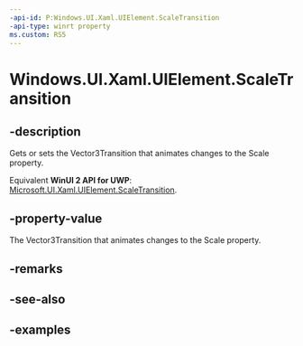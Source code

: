 ```yaml
---
-api-id: P:Windows.UI.Xaml.UIElement.ScaleTransition
-api-type: winrt property
ms.custom: RS5
---
```


<!-- Property syntax.
public Vector3Transition ScaleTransition { get;  set; }
-->

# Windows.UI.Xaml.UIElement.ScaleTransition

## -description
Gets or sets the Vector3Transition that animates changes to the Scale property.

Equivalent **WinUI 2 API for UWP**: [Microsoft.UI.Xaml.UIElement.ScaleTransition](/windows/winui/api/microsoft.ui.xaml.uielement.scaletransition).

## -property-value

The Vector3Transition that animates changes to the Scale property.

## -remarks

## -see-also

## -examples

